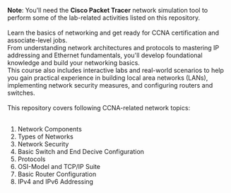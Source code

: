 **Note**: You'll need the **Cisco Packet Tracer** network simulation tool to perform some of the lab-related activities listed on this repository.<br><br>
Learn the basics of networking and get ready for CCNA certification and associate-level jobs.<br>
From understanding network architectures and protocols to mastering IP addressing and Ethernet fundamentals, you'll develop foundational knowledge and build your networking basics.<br>
This course also includes interactive labs and real-world scenarios to help you gain practical experience in building local area networks (LANs), implementing network security measures, and configuring routers and switches.<br><br>
This repository covers following CCNA-related network topics:<br><br>
1. Network Components
2. Types of Networks
3. Network Security
4. Basic Switch and End Decive Configuration
5. Protocols
6. OSI-Model and TCP/IP Suite
7. Basic Router Configuration
8. IPv4 and IPv6 Addressing

